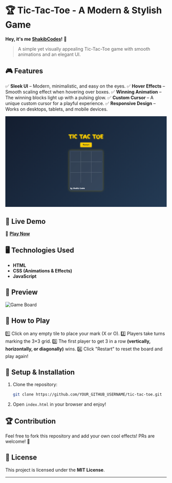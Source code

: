# 🏆 Tic-Tac-Toe - A Modern & Stylish Game

**Hey, it's me [ShakibCodes](https://github.com/ShakibCodes)!** 👋  

> A simple yet visually appealing Tic-Tac-Toe game with smooth animations and an elegant UI.

## 🎮 Features
✅ **Sleek UI** – Modern, minimalistic, and easy on the eyes.
✅ **Hover Effects** – Smooth scaling effect when hovering over boxes.
✅ **Winning Animation** – The winning blocks light up with a pulsing glow.
✅ **Custom Cursor** – A unique custom cursor for a playful experience.
✅ **Responsive Design** – Works on desktops, tablets, and mobile devices.

![Game Screenshot](image/tic-tac-toe.png)

## 🚀 Live Demo
🔗 **[Play Now](https://ShakibCodes.github.io/tic-tac-toe/)**

## 🖥️ Technologies Used
- **HTML**
- **CSS (Animations & Effects)**
- **JavaScript**

## 📸 Preview
![Game Board](images/tic-tac-toe.png)

## 🎲 How to Play
1️⃣ Click on any empty tile to place your mark (X or O).
2️⃣ Players take turns marking the 3×3 grid.
3️⃣ The first player to get 3 in a row **(vertically, horizontally, or diagonally)** wins.
4️⃣ Click "Restart" to reset the board and play again!

## 📂 Setup & Installation
1. Clone the repository:
   ```bash
   git clone https://github.com/YOUR_GITHUB_USERNAME/tic-tac-toe.git
   ```
2. Open `index.html` in your browser and enjoy!

## 🏆 Contribution
Feel free to fork this repository and add your own cool effects! PRs are welcome! 🚀

## 📜 License
This project is licensed under the **MIT License**.

---  


